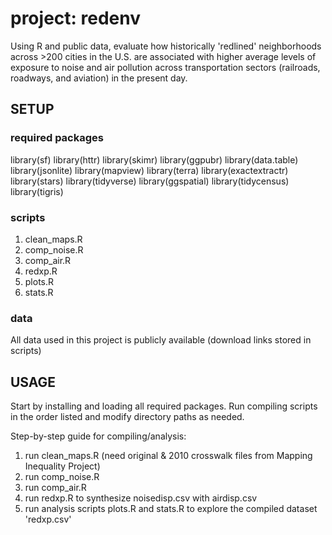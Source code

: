 # project: redenv
Using R and public data, evaluate how historically 'redlined' neighborhoods across >200 cities in the U.S. are associated with higher average levels of exposure to noise and air pollution across transportation sectors (railroads, roadways, and aviation) in the present day.

## SETUP

### required packages
library(sf)
library(httr)
library(skimr)
library(ggpubr)
library(data.table)
library(jsonlite)
library(mapview)
library(terra)
library(exactextractr)
library(stars)
library(tidyverse)
library(ggspatial)
library(tidycensus)
library(tigris)

### scripts
1. clean_maps.R
2. comp_noise.R
3. comp_air.R
4. redxp.R
5. plots.R
6. stats.R

### data

All data used in this project is publicly available (download links stored in scripts)

## USAGE

Start by installing and loading all required packages. Run compiling scripts in the order listed and modify directory paths as needed.

Step-by-step guide for compiling/analysis:
1.  run clean_maps.R (need original & 2010 crosswalk files from Mapping Inequality Project)
2.  run comp_noise.R
3.  run comp_air.R
4.  run redxp.R to synthesize noisedisp.csv with airdisp.csv
5.  run analysis scripts plots.R and stats.R to explore the compiled dataset 'redxp.csv'
















